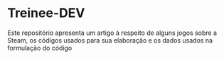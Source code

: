 # Treinee-DEV

Este repositório apresenta um artigo à respeito de alguns jogos sobre a Steam, os códigos usados para sua elaboração e os dados usados na formulação do código
